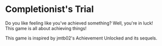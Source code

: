 # Completionist's Trial

Do you like feeling like you've achieved something? Well, you're in luck! This game is all about achieving things!

This game is inspired by jmtb02's Achievement Unlocked and its sequels.
